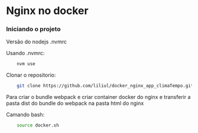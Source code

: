 # Nginx no docker

### Iniciando o projeto

Versão do nodejs .nvmrc

Usando .nvmrc: 
```zsh
	nvm use
```

Clonar o repositorio: 
```bash
	git clone https://github.com/liliul/docker_nginx_app_climaTempo.git
```

Para criar o bundle webpack e criar container docker do nginx e transferir a pasta dist do bundle do webpack na pasta html do nginx

Camando bash: 
```bash
	source docker.sh
```
